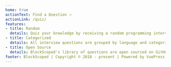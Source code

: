 ```yaml
---
home: true
actionText: Find a Question →
actionLink: /quiz/
features:
- title: Random
  details: Quiz your knowledge by receiving a random programming interview questions. Questions are linkable for sharing and for future reference.
- title: Categorized
  details: All interview questions are grouped by language and categorized by difficulty, required materials, concepts, and many others.
- title: Open Source
  details: BlockScoped's library of questions are open sourced on GitHub. Wish there were more Elm interview questions? Contribute!
footer: BlockScoped | Copyright © 2018 - present | Powered by VuePress
---
```

